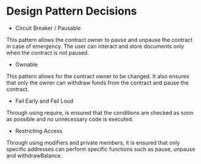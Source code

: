 # Design Pattern Decisions

* Circuit Breaker / Pausable

This pattern allows the contract owner to pause and unpause the contract in case of emergency.
The user can interact and store documents only when the contract is not paused.

* Ownable

This pattern allows for the contract owner to be changed. It also ensures that only the owner can withdraw funds from the contract and pause the contract.

* Fail Early and Fail Loud

Through using require, is ensured that the conditions are checked as soon as possible and no unnecessary code is executed.

* Restricting Access

Through using modifiers and private members, it is ensured that only specific addresses can perform specific functions such as pause, unpause and withdrawBalance.
